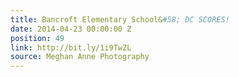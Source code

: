 ```yaml
---
title: Bancroft Elementary School&#58; DC SCORES!
date: 2014-04-23 00:00:00 Z
position: 49
link: http://bit.ly/1i9TwZL
source: Meghan Anne Photography
---
```


